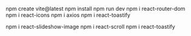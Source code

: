 npm create vite@latest
npm install
npm run dev
npm i react-router-dom 
npm i react-icons
npm i axios
npm i react-toastify



npm i react-slideshow-image
npm i react-scroll
npm i react-toastify